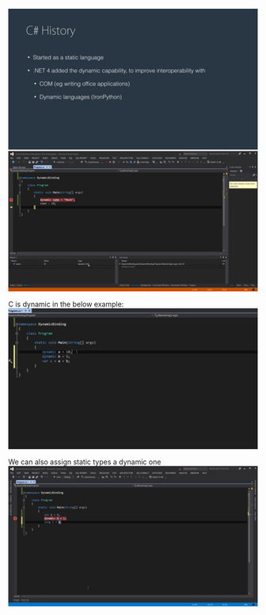 ![alt text](image.png)
![alt text](image-1.png)

C is dynamic in the below example:
![alt text](image-2.png)

We can also assign static types a dynamic one
![alt text](image-3.png)